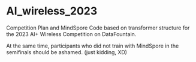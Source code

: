 # AI_wireless_2023

Competition Plan and MindSpore Code based on transformer structure for the 2023 AI+ Wireless Competition on DataFountain.





At the same time, participants who did not train with MindSpore in the semifinals should be ashamed. (just kidding, XD)
